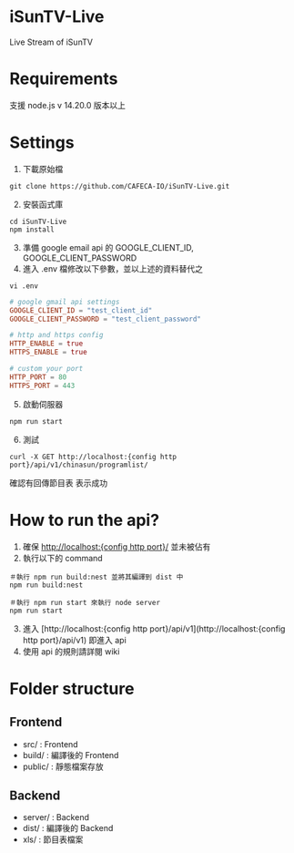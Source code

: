 # iSunTV-Live
Live Stream of iSunTV

# Requirements
支援 node.js v 14.20.0 版本以上


# Settings
1. 下載原始檔
```
git clone https://github.com/CAFECA-IO/iSunTV-Live.git
```
2. 安裝函式庫
```
cd iSunTV-Live
npm install
```
3. 準備 google email api 的 GOOGLE_CLIENT_ID, GOOGLE_CLIENT_PASSWORD
4. 進入 .env 檔修改以下參數，並以上述的資料替代之
```shell
vi .env
```
```toml
# google gmail api settings
GOOGLE_CLIENT_ID = "test_client_id"
GOOGLE_CLIENT_PASSWORD = "test_client_password" 

# http and https config
HTTP_ENABLE = true
HTTPS_ENABLE = true

# custom your port
HTTP_PORT = 80
HTTPS_PORT = 443

```
5. 啟動伺服器
```
npm run start
```
6. 測試
```
curl -X GET http://localhost:{config http port}/api/v1/chinasun/programlist/
```
確認有回傳節目表 表示成功

# How to run the api?
1. 確保 [http://localhost:{config http port}/](http://localhost:3000/) 並未被佔有
2. 執行以下的 command
```
＃執行 npm run build:nest 並將其編譯到 dist 中
npm run build:nest

＃執行 npm run start 來執行 node server 
npm run start
```
3. 進入 [http://localhost:{config http port}/api/v1](http://localhost:{config http port}/api/v1) 即進入 api
4. 使用 api 的規則請詳閱 wiki

# Folder structure
## Frontend
- src/ : Frontend
- build/ : 編譯後的 Frontend
- public/ : 靜態檔案存放
## Backend
- server/ : Backend
-  dist/ : 編譯後的 Backend
-  xls/ : 節目表檔案 
